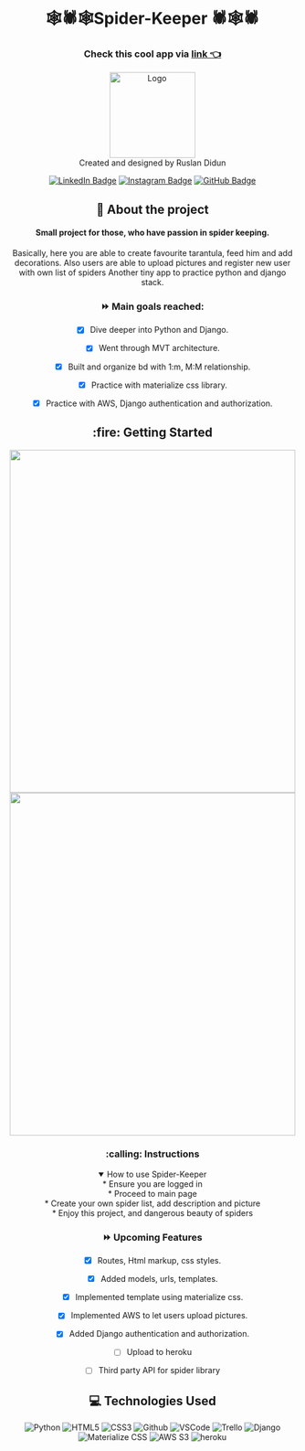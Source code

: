 <div align = "center">

# 🕸🕷🕸Spider-Keeper 🕷🕸🕷

<div id="description" align="center">


  
### Check this cool app via [link 👈](https://spider-keeper.herokuapp.com/about/)

<div align="center">
    <img src="https://i.imgur.com/81XdPRD.png" alt="Logo" width="150" height="150">

<div id="description" align="center">
 Created and designed by Ruslan Didun

[![LinkedIn Badge](https://img.shields.io/badge/-RuslanDidun-blue?style=flat&logo=Linkedin&logoColor=black)](https://www.linkedin.com/in/ruslan-didun/)
[![Instagram Badge](https://img.shields.io/badge/-wanderlust_unlimited-skyblue?style=flat&logo=Instagram&logoColor=black)](https://www.instagram.com/wanderlust_unlimited_/)
[![GitHub Badge](https://img.shields.io/badge/-RuslanDidun-junglegreen?style=flat&logo=GitHub&logoColor=black)](https://github.com/RuslanDidun)


## :pencil: About the project
#### Small project for those, who have passion in spider keeping. 
Basically, here you are able to create favourite tarantula, feed 
him and add decorations. Also users are able to upload pictures 
and register new user with own list of spiders
Another tiny app to practice python and django stack.


### :fast_forward: Main goals reached: 

- [x] Dive deeper into Python and Django.

- [x] Went through MVT architecture. 
  
- [x] Built and organize bd with 1:m, M:M relationship.

- [x] Practice with materialize css library.
 
- [x] Practice with AWS, Django authentication and authorization.

<h2>:fire: Getting Started</h2>
<div id="header" align="center">
</div>

<span id="header" align="left">
 <img src="https://i.imgur.com/TZv6DUB.png" width="500" height="600">
</span>

<span id="header" align="left">
 <img src="https://i.imgur.com/Ucpeybl.png" width="500" height="600">
</span>

<h3>:calling: Instructions</h3>
<details open>
  <summary>How to use Spider-Keeper</summary>
    <div>* Ensure you are logged in </div>
    <div>* Proceed to main page </div>
    <div>* Create your own spider list, add description and picture</div>
    <div>* Enjoy this project, and dangerous beauty of spiders</div>
</details>
</div>


### :fast_forward: Upcoming Features

- [x] Routes, Html markup, css styles.

- [x] Added models,  urls, templates.
  
- [x] Implemented template using materialize css. 

- [x] Implemented AWS to let users upload pictures.
 
- [x] Added Django authentication and authorization.

- [ ] Upload to heroku
  
- [ ] Third party API for spider library

## :computer: Technologies Used
![Python](https://img.shields.io/badge/-Python-05122A?style=flat&logo=python)
![HTML5](https://img.shields.io/badge/-HTML5-05122A?style=flat&logo=html5)
![CSS3](https://img.shields.io/badge/-CSS-05122A?style=flat&logo=css3)
![Github](https://img.shields.io/badge/-GitHub-05122A?style=flat&logo=github)
![VSCode](https://img.shields.io/badge/-VS_Code-05122A?style=flat&logo=visualstudio)
![Trello](https://img.shields.io/badge/-Trello-05122A?style=flat&logo=trello)
![Django](https://img.shields.io/badge/-Django-05122A?style=flat&logo=django)
![Materialize CSS](https://img.shields.io/badge/-Materialize_CSS-05122A?style=flat&logo=materialdesign)
![AWS S3](https://img.shields.io/badge/-AWS_S3-05122A?style=flat&logo=amazons3)
![heroku](https://img.shields.io/badge/-Heroku-05122A?style=flat&logo=Heroku)
